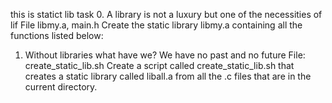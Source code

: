 this is statict lib task
0. A library is not a luxury but one of the necessities of lif
 File libmy.a, main.h
Create the static library libmy.a containing all the functions listed below:

1. Without libraries what have we? We have no past and no future
File: create_static_lib.sh
Create a script called create_static_lib.sh that creates a static library called liball.a from all the .c files that are in the current directory.

